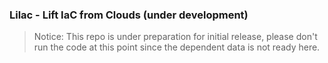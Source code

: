 ### Lilac - Lift IaC from Clouds (under development)

> Notice: This repo is under preparation for initial release, please don't run the code at this point since the dependent data is not ready here.
